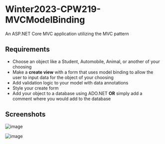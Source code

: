 # Winter2023-CPW219-MVCModelBinding
An ASP.NET Core MVC application utilizing the MVC pattern

## Requirements
- Choose an object like a Student, Automobile, Animal, or another of your choosing
- Make a **create view** with a form that uses model binding to allow the user to input data for the object of your choosing
- Add validation logic to your model with data annotations
- Style your create form
- Add your object to a database using ADO.NET **OR** simply add a comment where you would add to the database

## Screenshots
![image](https://user-images.githubusercontent.com/103011701/212230379-0a426867-2268-4d4b-ba65-670444f914d9.png)

![image](https://user-images.githubusercontent.com/103011701/212230820-e5cee39d-60ba-4fcf-8e7d-71f51d679911.png)
